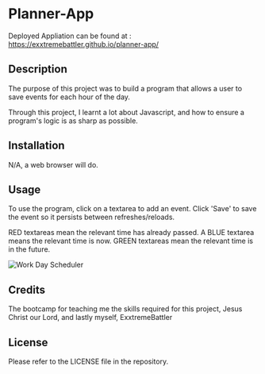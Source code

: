 # Planner-App

Deployed Appliation can be found at : https://exxtremebattler.github.io/planner-app/

## Description

The purpose of this project was to build a program that allows a user to save events for each hour of the day.

Through this project, I learnt a lot about Javascript, and how to ensure a program's logic is as sharp as possible.

## Installation

N/A, a web browser will do.

## Usage

To use the program, click on a textarea to add an event. Click 'Save' to save the event so it persists between refreshes/reloads.

RED textareas mean the relevant time has already passed. 
A BLUE textarea means the relevant time is now.
GREEN textareas mean the relevant time is in the future. 

![Work Day Scheduler](https://user-images.githubusercontent.com/69109391/216649570-182f16a7-b658-4ff2-8be1-68e1bdb251f0.gif)

## Credits

The bootcamp for teaching me the skills required for this project, Jesus Christ our Lord, and lastly myself, ExxtremeBattler 

## License

Please refer to the LICENSE file in the repository.


